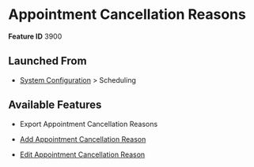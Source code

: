 # Appointment Cancellation Reasons

**Feature ID** 3900

## Launched From

- [System Configuration](System%20Configuration.md) > Scheduling

## Available Features

- Export Appointment Cancellation Reasons

- [Add Appointment Cancellation Reason](Add%20Appointment%20Cancellation%20Reason.md)

- [Edit Appointment Cancellation Reason](Edit%20Appointment%20Cancellation%20Reason.md)



































































